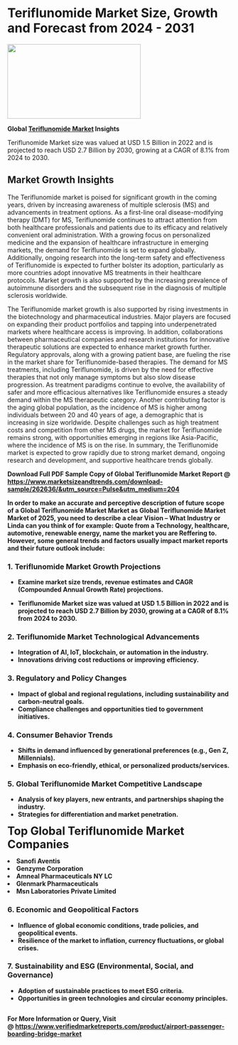 <H1>Teriflunomide Market Size, Growth and Forecast from 2024 - 2031</H1><img class="aligncenter size-medium wp-image-584254" src="https://thirdeyenews.in/wp-content/uploads/2024/09/Global-Market-Research-300x168.jpeg" alt="" width="300" height="168" /><p><strong>Global&nbsp;<a href="https://www.marketsizeandtrends.com/download-sample/262636/&amp;utm_source=Pulse&amp;utm_medium=204">Teriflunomide Market</a> Insights</strong></p><p>Teriflunomide Market size was valued at USD 1.5 Billion in 2022 and is projected to reach USD 2.7 Billion by 2030, growing at a CAGR of 8.1% from 2024 to 2030.</p><p><h2>Market Growth Insights</h2> <p>The Teriflunomide market is poised for significant growth in the coming years, driven by increasing awareness of multiple sclerosis (MS) and advancements in treatment options. As a first-line oral disease-modifying therapy (DMT) for MS, Teriflunomide continues to attract attention from both healthcare professionals and patients due to its efficacy and relatively convenient oral administration. With a growing focus on personalized medicine and the expansion of healthcare infrastructure in emerging markets, the demand for Teriflunomide is set to expand globally. Additionally, ongoing research into the long-term safety and effectiveness of Teriflunomide is expected to further bolster its adoption, particularly as more countries adopt innovative MS treatments in their healthcare protocols. Market growth is also supported by the increasing prevalence of autoimmune disorders and the subsequent rise in the diagnosis of multiple sclerosis worldwide.</p> <p><strong></strong></p> <p>The Teriflunomide market growth is also supported by rising investments in the biotechnology and pharmaceutical industries. Major players are focused on expanding their product portfolios and tapping into underpenetrated markets where healthcare access is improving. In addition, collaborations between pharmaceutical companies and research institutions for innovative therapeutic solutions are expected to enhance market growth further. Regulatory approvals, along with a growing patient base, are fueling the rise in the market share for Teriflunomide-based therapies. The demand for MS treatments, including Teriflunomide, is driven by the need for effective therapies that not only manage symptoms but also slow disease progression. As treatment paradigms continue to evolve, the availability of safer and more efficacious alternatives like Teriflunomide ensures a steady demand within the MS therapeutic category. Another contributing factor is the aging global population, as the incidence of MS is higher among individuals between 20 and 40 years of age, a demographic that is increasing in size worldwide. Despite challenges such as high treatment costs and competition from other MS drugs, the market for Teriflunomide remains strong, with opportunities emerging in regions like Asia-Pacific, where the incidence of MS is on the rise. In summary, the Teriflunomide market is expected to grow rapidly due to strong market demand, ongoing research and development, and supportive healthcare trends globally.</p> <p><strong></p><p><span class=""><strong>Download Full PDF Sample Copy of Global Teriflunomide Market Report</strong> @ <a href="https://www.marketsizeandtrends.com/download-sample/262636/&amp;utm_source=Pulse&amp;utm_medium=204" target="_blank">https://www.marketsizeandtrends.com/download-sample/262636/&amp;utm_source=Pulse&amp;utm_medium=204</a></span></p><p>In order to make an accurate and perceptive description of future scope of a Global&nbsp;Teriflunomide Market Market as Global&nbsp;Teriflunomide Market Market of 2025, you need to describe a clear Vision &ndash; What Industry or Linda can you think of for example: Quote from a Technology, healthcare, automotive, renewable energy, name the market you are Reffering to. However, some general trends and factors usually impact market reports and their future outlook include:</p><h3>1.&nbsp;<strong>Teriflunomide Market Growth Projections</strong></h3><ul><li>Examine market size trends, revenue estimates and CAGR (Compounded Annual Growth Rate) projections.</li><li><p>Teriflunomide Market size was valued at USD 1.5 Billion in 2022 and is projected to reach USD 2.7 Billion by 2030, growing at a CAGR of 8.1% from 2024 to 2030.</p></li></ul><h3>2.&nbsp;<strong>Teriflunomide Market Technological Advancements</strong></h3><ul><li>Integration of AI, IoT, blockchain, or automation in the industry.</li><li>Innovations driving cost reductions or improving efficiency.</li></ul><h3>3.&nbsp;<strong>Regulatory and Policy Changes</strong></h3><ul><li>Impact of global and regional regulations, including sustainability and carbon-neutral goals.</li><li>Compliance challenges and opportunities tied to government initiatives.</li></ul><h3>4.&nbsp;<strong>Consumer Behavior Trends</strong></h3><ul><li>Shifts in demand influenced by generational preferences (e.g., Gen Z, Millennials).</li><li>Emphasis on eco-friendly, ethical, or personalized products/services.</li></ul><h3>5.&nbsp;<strong>Global Teriflunomide Market Competitive Landscape</strong></h3><ul><li>Analysis of key players, new entrants, and partnerships shaping the industry.</li><li>Strategies for differentiation and market penetration.</li></ul><p data-pm-slice="1 1 []"><span style="color: inherit; font-family: inherit; font-size: 25px;">Top Global Teriflunomide Market Companies</span></p><div class="" data-test-id=""><p><li>Sanofi Aventis</li><li> Genzyme Corporation</li><li> Amneal Pharmaceuticals NY LC</li><li> Glenmark Pharmaceuticals</li><li> Msn Laboratories Private Limited</li></p></div><h3>6.&nbsp;<strong>Economic and Geopolitical Factors</strong></h3><ul><li>Influence of global economic conditions, trade policies, and geopolitical events.</li><li>Resilience of the market to inflation, currency fluctuations, or global crises.</li></ul><h3>7.&nbsp;<strong>Sustainability and ESG (Environmental, Social, and Governance)</strong></h3><ul><li>Adoption of sustainable practices to meet ESG criteria.</li><li>Opportunities in green technologies and circular economy principles.</li></ul><h2><strong style="font-size: 14px;">For More Information or Query, Visit @&nbsp;</strong><a style="background-color: #ffffff; font-size: 14px;" href="https://www.marketsizeandtrends.com/report/teriflunomide-market/" target="_blank">https://www.verifiedmarketreports.com/product/airport-passenger-boarding-bridge-market</a></h2>
